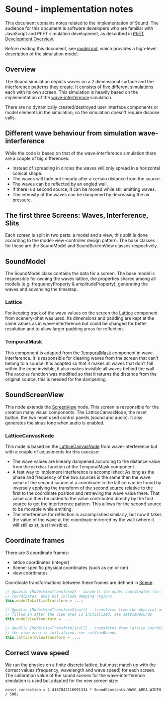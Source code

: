 # Sound - implementation notes

This document contains notes related to the implementation of Sound. The audience for this document is 
software developers who are familiar with JavaScript and PhET simulation development, as described in
[PhET Development Overview](https://github.com/phetsims/phet-info/blob/main/doc/phet-development-overview.md).

Before reading this document, see [model.md](https://github.com/phetsims/wave-interference/blob/main/doc/model.md), 
which provides a high-level description of the simulation model.

## Overview

The Sound simulation depicts waves on a 2 dimensional surface and the interference patterns they create. It consists of five different simulations each with its own screen.  This simulation is heavily based on the implementation of the [wave-interference](https://github.com/phetsims/wave-interference/edit/main/doc/model.md) simulation.

There are no dynamically created/destroyed user interface components or model elements in the simulation, so the
simulation doesn't require dispose calls.

## Different wave behaviour from simulation wave-interference
While the code is based on that of the wave-interference simulation there are a couple of big differences:

- Instead of spreading in circles the waves will only spread in a horizontal conical shape.
- The waves will fade out linearly after a certain distance from the source.
- The waves can be reflected by an angled wall.
- If there is a second source, it can be moved while still emitting waves.
- The intensity of the waves can be dampened by decreasing the air pressure.

## The first three Screens: Waves, Interference, Slits

Each screen is split in two parts: a model and a view, this split is done according to the model-view-controller design pattern. The base classes for these are the SoundModel and SoundScreenView classes respectively. 

## SoundModel

The SoundModel class contains the data for a screen.
The base model is responsible for owning the waves lattice, the properties shared among all models (e.g.
frequencyProperty & amplitudeProperty), generating the waves and advancing the timestep.
### Lattice 
For keeping track of the wave values on the screen the [Lattice](https://github.com/phetsims/scenery-phet/blob/main/js/Lattice.ts) component from scenery-phet was used. Its dimensions and padding are kept at the same values as in wave-interference but could be changed for better resolution and to allow larger padding areas for reflection.

### TemporalMask

This component is adapted from
the [TemporalMask](https://github.com/phetsims/wave-interference/blob/main/js/common/model/TemporalMask.js) component
in wave-interference. It is responsible for clearing waves from the screen that can't belong to a source.
It is adapted so that it makes all waves that don't fall within the cone invisible, it also makes invisible all waves
behind the wall.
The ```matches``` function was modified so that it returns the distance from the original source, this is needed for the
dampening.

## SoundScreenView
This node extends the [ScreenView](https://github.com/phetsims/joist/blob/main/js/ScreenView.js) node. This screen is responsible for the creation many visual components: The LatticeCanvasNode, the reset button, the two most used control panels (sound and audio). It also generates the sinus tone when audio is enabled.

### LatticeCanvasNode

This node is based on the [LatticeCanvasNode](https://github.com/phetsims/wave-interference/blob/main/js/common/view/LatticeCanvasNode.js) from wave-interference but with a couple of adjustments for this usecase:

- The wave values are linearly dampened according to the distance value from the ```matches``` function of the
  TemporalMask component.
- A fast way to implement interference is accomplished:
  As long as the phase and frequency of the two sources is the same then the wave value of the second source at a
  coordinate in the lattice can be found by inversely applying the transform of the second source relative to the first
  to the coordinate position and retrieving the wave value there. That value can then be added to the value contributed
  directly by the first source to get the interference pattern. This allows for the second source to be movable while
  emitting.
- The interference for reflection is accomplished similarly, but now it takes the value of the wave at the coordinate
  mirrored by the wall (where it will still exist, just invisible).

## Coordinate frames

There are 3 coordinate frames:
* lattice coordinates (integer)
* Scene-specific physical coordinates (such as cm or nm)
* view coordinates

Coordinate transformations between these frames are defined in [Scene](https://github.com/phetsims/wave-interference/blob/main/js/common/model/Scene.js):
```js
// @public {ModelViewTransform2} - converts the model coordinates (in the units for this scene) to lattice
// coordinates, does not include damping regions
this.modelToLatticeTransform = ...;

// @public {ModelViewTransform2|null} - transforms from the physical units for this scene to view coordinates,
// filled in after the view area is initialized, see setViewBounds
this.modelViewTransform = ...;

// @public {ModelViewTransform2|null} - transforms from lattice coordinates to view coordinates, filled in after
// the view area is initialized, see setViewBounds
this.latticeToViewTransform = ...;
```
## Correct wave speed

We run the physics on a finite discrete lattice, but must match up with the correct values (frequency, wavelength and
wave speed) for each screen. The calibration value of the sound scenes for the wave-interference simulation is used but
adapted for the new screen size:

```const correction = 2.4187847116091334 * SoundConstants.WAVE_AREA_WIDTH / 500;```
